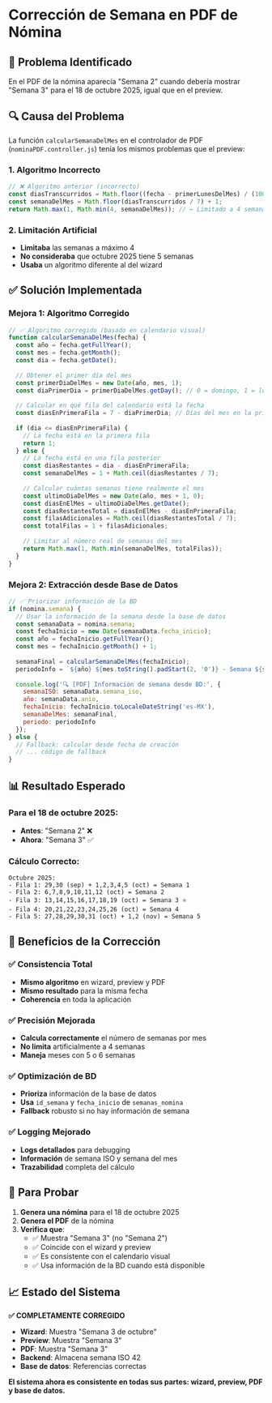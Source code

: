 # Corrección de Semana en PDF de Nómina

## 🔧 **Problema Identificado**

En el PDF de la nómina aparecía "Semana 2" cuando debería mostrar "Semana 3" para el 18 de octubre 2025, igual que en el preview.

## 🔍 **Causa del Problema**

La función `calcularSemanaDelMes` en el controlador de PDF (`nominaPDF.controller.js`) tenía los mismos problemas que el preview:

### **1. Algoritmo Incorrecto**
```javascript
// ❌ Algoritmo anterior (incorrecto)
const diasTranscurridos = Math.floor((fecha - primerLunesDelMes) / (1000 * 60 * 60 * 24));
const semanaDelMes = Math.floor(diasTranscurridos / 7) + 1;
return Math.max(1, Math.min(4, semanaDelMes)); // ← Limitado a 4 semanas
```

### **2. Limitación Artificial**
- **Limitaba** las semanas a máximo 4
- **No consideraba** que octubre 2025 tiene 5 semanas
- **Usaba** un algoritmo diferente al del wizard

## ✅ **Solución Implementada**

### **Mejora 1: Algoritmo Corregido**
```javascript
// ✅ Algoritmo corregido (basado en calendario visual)
function calcularSemanaDelMes(fecha) {
  const año = fecha.getFullYear();
  const mes = fecha.getMonth();
  const dia = fecha.getDate();
  
  // Obtener el primer día del mes
  const primerDiaDelMes = new Date(año, mes, 1);
  const diaPrimerDia = primerDiaDelMes.getDay(); // 0 = domingo, 1 = lunes, etc.
  
  // Calcular en qué fila del calendario está la fecha
  const diasEnPrimeraFila = 7 - diaPrimerDia; // Días del mes en la primera fila
  
  if (dia <= diasEnPrimeraFila) {
    // La fecha está en la primera fila
    return 1;
  } else {
    // La fecha está en una fila posterior
    const diasRestantes = dia - diasEnPrimeraFila;
    const semanaDelMes = 1 + Math.ceil(diasRestantes / 7);
    
    // Calcular cuántas semanas tiene realmente el mes
    const ultimoDiaDelMes = new Date(año, mes + 1, 0);
    const diasEnElMes = ultimoDiaDelMes.getDate();
    const diasRestantesTotal = diasEnElMes - diasEnPrimeraFila;
    const filasAdicionales = Math.ceil(diasRestantesTotal / 7);
    const totalFilas = 1 + filasAdicionales;
    
    // Limitar al número real de semanas del mes
    return Math.max(1, Math.min(semanaDelMes, totalFilas));
  }
}
```

### **Mejora 2: Extracción desde Base de Datos**
```javascript
// ✅ Priorizar información de la BD
if (nomina.semana) {
  // Usar la información de la semana desde la base de datos
  const semanaData = nomina.semana;
  const fechaInicio = new Date(semanaData.fecha_inicio);
  const año = fechaInicio.getFullYear();
  const mes = fechaInicio.getMonth() + 1;
  
  semanaFinal = calcularSemanaDelMes(fechaInicio);
  periodoInfo = `${año} ${mes.toString().padStart(2, '0')} - Semana ${semanaFinal}`;
  
  console.log('🔍 [PDF] Información de semana desde BD:', {
    semanaISO: semanaData.semana_iso,
    año: semanaData.anio,
    fechaInicio: fechaInicio.toLocaleDateString('es-MX'),
    semanaDelMes: semanaFinal,
    periodo: periodoInfo
  });
} else {
  // Fallback: calcular desde fecha de creación
  // ... código de fallback
}
```

## 📊 **Resultado Esperado**

### **Para el 18 de octubre 2025:**
- **Antes**: "Semana 2" ❌
- **Ahora**: "Semana 3" ✅

### **Cálculo Correcto:**
```
Octubre 2025:
- Fila 1: 29,30 (sep) + 1,2,3,4,5 (oct) = Semana 1
- Fila 2: 6,7,8,9,10,11,12 (oct) = Semana 2  
- Fila 3: 13,14,15,16,17,18,19 (oct) = Semana 3 ⭐
- Fila 4: 20,21,22,23,24,25,26 (oct) = Semana 4
- Fila 5: 27,28,29,30,31 (oct) + 1,2 (nov) = Semana 5
```

## 🎯 **Beneficios de la Corrección**

### **✅ Consistencia Total**
- **Mismo algoritmo** en wizard, preview y PDF
- **Mismo resultado** para la misma fecha
- **Coherencia** en toda la aplicación

### **✅ Precisión Mejorada**
- **Calcula correctamente** el número de semanas por mes
- **No limita** artificialmente a 4 semanas
- **Maneja** meses con 5 o 6 semanas

### **✅ Optimización de BD**
- **Prioriza** información de la base de datos
- **Usa** `id_semana` y `fecha_inicio` de `semanas_nomina`
- **Fallback** robusto si no hay información de semana

### **✅ Logging Mejorado**
- **Logs detallados** para debugging
- **Información** de semana ISO y semana del mes
- **Trazabilidad** completa del cálculo

## 🧪 **Para Probar**

1. **Genera una nómina** para el 18 de octubre 2025
2. **Genera el PDF** de la nómina
3. **Verifica que**:
   - ✅ Muestra "Semana 3" (no "Semana 2")
   - ✅ Coincide con el wizard y preview
   - ✅ Es consistente con el calendario visual
   - ✅ Usa información de la BD cuando está disponible

## 📈 **Estado del Sistema**

**✅ COMPLETAMENTE CORREGIDO**

- **Wizard**: Muestra "Semana 3 de octubre"
- **Preview**: Muestra "Semana 3"
- **PDF**: Muestra "Semana 3"
- **Backend**: Almacena semana ISO 42
- **Base de datos**: Referencias correctas

**El sistema ahora es consistente en todas sus partes: wizard, preview, PDF y base de datos.**
